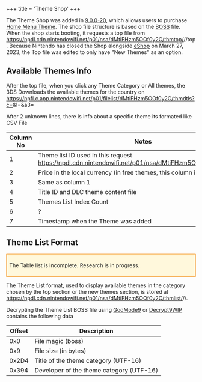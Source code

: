 +++
title = 'Theme Shop'
+++

The Theme Shop was added in [9.0.0-20](9.0.0-20 "wikilink"), which allows users to purchase [Home Menu Theme](Home_Menu/Themes "wikilink"). The shop file structure is based on the [BOSS](BOSS "wikilink") file. When the shop starts booting, it requests a top file from <https://npdl.cdn.nintendowifi.net/p01/nsa/dMtiFHzm5OOf0y2O/thmtop/><countrycode>/<language>/top. Because Nintendo has closed the Shop alongside [eShop](eShop "wikilink") on March 27, 2023, the Top file was edited to only have "New Themes" as an option.

## Available Themes Info

After the top file, when you click any Theme Category or All themes, the 3DS Downloads the available themes for the country on <https://npfl.c.app.nintendowifi.net/p01/filelist/dMtiFHzm5OOf0y2O/thmdtls?c=><countrycode>&l<language>=&a3=<indexCount>

After 2 unknown lines, there is info about a specific theme its formated like CSV File

| Column No | Notes |
|----|----|
| 1 | Theme list ID used in this request <https://npdl.cdn.nintendowifi.net/p01/nsa/dMtiFHzm5OOf0y2O/thmdtls/><countryCode>/<language>/<ThemeID> |
| 2 | Price in the local currency (in free themes, this column is empty) |
| 3 | Same as column 1 |
| 4 | Title ID and DLC theme content file |
| 5 | Themes List Index Count |
| 6 | ? |
| 7 | Timestamp when the Theme was added |

## Theme List Format

<div style="border: 1px solid #f28500; background: #fff8dc; padding: 0.5em;">

The Table list is incomplete. Research is in progress.

</div>

The Theme List format, used to display available themes in the category chosen by the top section or the new themes section, is stored at <https://npdl.cdn.nintendowifi.net/p01/nsa/dMtiFHzm5OOf0y2O/thmlist/><CountryCode>/<Language>/<thmListId>.

Decrypting the Theme List BOSS file using [GodMode9](GodMode9 "wikilink") or [Decrypt9WIP](Decrypt9WIP "wikilink") contains the following data

| Offset | Description                              |
|--------|------------------------------------------|
| 0x0    | File magic (boss)                        |
| 0x9    | File size (in bytes)                     |
| 0x2D4  | Title of the theme category (UTF-16)     |
| 0x394  | Developer of the theme category (UTF-16) |
